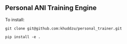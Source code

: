 ## Personal ANI Training Engine

To install:

`git clone git@github.com:khuddzu/personal_trainer.git`

`pip install -e .` 
